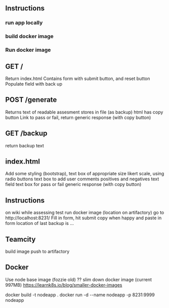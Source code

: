 ## Instructions 

### run app locally 

### build docker image 

### Run docker image

## GET /
Return index.html
Contains form with submit button, and reset button
Populate field with back up

## POST /generate
Returns text of readable assesment
stores in file (as backup)
html has copy button
Link to pass or fail, return generic response (with copy button)

## GET /backup
return backup text

## index.html
Add some styling (bootstrap), text box of appropriate size
likert scale, using radio buttons
text box to add user comments
positives and negatives text field
text box for pass or fail generic response (with copy button)

## Instructions
on wiki
while assessing test
run docker image (location on artifactory)
go to http://localhost:8231/
Fill in form, hit submit
copy when happy and paste in form
location of last backup is ...

## Teamcity
build image
push to artifactory

## Docker

Use node base image (fozzie old) ??
slim down docker image (current 997MB) https://learnk8s.io/blog/smaller-docker-images

docker build -t nodeapp .
docker run -d --name nodeapp -p 8231:9999 nodeapp
